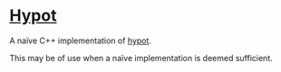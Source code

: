 # <a href="https://www.storage-b.com/math-numerical-analysis/1036">Hypot</a>

A naïve C++ implementation of <a href="https://en.cppreference.com/w/c/numeric/math/hypot">hypot</a>.

This may be of use when a naïve implementation is deemed sufficient.
